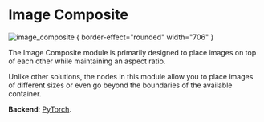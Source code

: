 # Image Composite

![image_composite](image_composite.png) { border-effect="rounded" width="706" }

The Image Composite module is primarily designed to place images on top of each other while maintaining an aspect ratio.

Unlike other solutions, the nodes in this module allow you to place images of different sizes or even go beyond the boundaries of the available container.

**Backend**: <a href="Modules.md" anchor="pytorch" summary="Image processing with pure Tensor without transformations.">PyTorch</a>.
